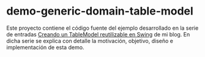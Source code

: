 # demo-generic-domain-table-model

Este proyecto contiene el código fuente del ejemplo desarrollado en la serie de entradas
[Creando un TableModel reutilizable en Swing][1] de mi blog. En dicha serie se explica con detalle la
motivación, objetivo, diseño e implementación de esta demo.

[1]: https://javaparasereshumanos.wordpress.com/2014/08/01/creando-un-tablemodel-reutilizable-en-swing-parte-i/